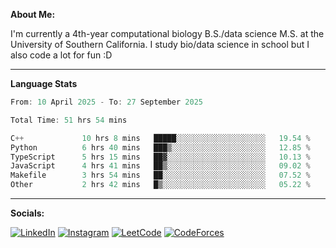 **About Me:**

I'm currently a 4th-year computational biology B.S./data science M.S. at the University of Southern California. I study bio/data science in school but I also code a lot for fun :D

-------

**Language Stats**

<!--START_SECTION:waka-->

```c++
From: 10 April 2025 - To: 27 September 2025

Total Time: 51 hrs 54 mins

C++             10 hrs 8 mins   █████░░░░░░░░░░░░░░░░░░░░   19.54 %
Python          6 hrs 40 mins   ███▒░░░░░░░░░░░░░░░░░░░░░   12.85 %
TypeScript      5 hrs 15 mins   ██▓░░░░░░░░░░░░░░░░░░░░░░   10.13 %
JavaScript      4 hrs 41 mins   ██▒░░░░░░░░░░░░░░░░░░░░░░   09.02 %
Makefile        3 hrs 54 mins   ██░░░░░░░░░░░░░░░░░░░░░░░   07.52 %
Other           2 hrs 42 mins   █▒░░░░░░░░░░░░░░░░░░░░░░░   05.22 %
```

<!--END_SECTION:waka-->

-------

**Socials:**

[![LinkedIn](https://img.shields.io/badge/LinkedIn-0077B5?style=for-the-badge&logo=linkedin&logoColor=white)](https://www.linkedin.com/in/alxyzhang/)
[![Instagram](https://img.shields.io/badge/Instagram-E4405F?style=for-the-badge&logo=instagram&logoColor=white)](https://www.instagram.com/zhanga.virus/)
[![LeetCode](https://img.shields.io/badge/-LeetCode-FFA116?style=for-the-badge&logo=LeetCode&logoColor=black)](https://leetcode.com/cppshooter/)
[![CodeForces](https://img.shields.io/badge/Codeforces-445f9d?style=for-the-badge&logo=Codeforces&logoColor=white)](https://codeforces.com/profile/alyzha)